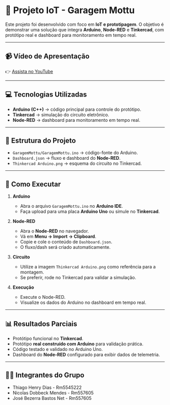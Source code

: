# 🚗 Projeto IoT - Garagem Mottu

Este projeto foi desenvolvido com foco em **IoT e prototipagem**. O objetivo é demonstrar uma solução que integra **Arduino**, **Node-RED** e **Tinkercad**, com protótipo real e dashboard para monitoramento em tempo real.

---

## 📹 Vídeo de Apresentação
👉 [Assista no YouTube](COLOQUE_AQUI_O_LINK)

---

## 💻 Tecnologias Utilizadas
- **Arduino (C++)** → código principal para controle do protótipo.  
- **Tinkercad** → simulação do circuito eletrônico.  
- **Node-RED** → dashboard para monitoramento em tempo real.  

---

## 📂 Estrutura do Projeto
- `GaragemMottu/GaragemMottu.ino` → código-fonte do Arduino.  
- `Dashboard.json` → fluxo e dashboard do **Node-RED**.  
- `Thinkercad Arduino.png` → esquema do circuito no Tinkercad.  

---

## 🚀 Como Executar
1. **Arduino**  
   - Abra o arquivo `GaragemMottu.ino` no **Arduino IDE**.  
   - Faça upload para uma placa **Arduino Uno** ou simule no **Tinkercad**.  

2. **Node-RED**  
   - Abra o **Node-RED** no navegador.  
   - Vá em **Menu → Import → Clipboard**.  
   - Copie e cole o conteúdo de `Dashboard.json`.  
   - O fluxo/dash será criado automaticamente.  

3. **Circuito**  
   - Utilize a imagem `Thinkercad Arduino.png` como referência para a montagem.  
   - Se preferir, rode no Tinkercad para validar a simulação.  

4. **Execução**  
   - Execute o Node-RED.  
   - Visualize os dados do Arduino no dashboard em tempo real.  

---

## 📊 Resultados Parciais
- Protótipo funcional no **Tinkercad**.  
- Protótipo **real construído com Arduino** para validação prática.  
- Código testado e validado no Arduino Uno.  
- Dashboard do **Node-RED** configurado para exibir dados de telemetria.  

---

## 👨‍💻 Integrantes do Grupo
- Thiago Henry Dias - Rm5545222
- Nicolas Dobbeck Mendes - Rm557605
- José Bezerra Bastos Net - Rm557605
